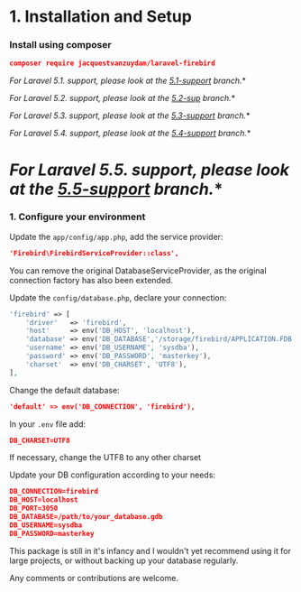 
# 1. Installation and Setup


### Install using composer

```json
composer require jacquestvanzuydam/laravel-firebird
```


**For Laravel 5.1.* support, please look at the [5.1-support](https://github.com/jacquestvanzuydam/laravel-firebird/tree/5.1-support) branch.**

**For Laravel 5.2.* support, please look at the [5.2-sup](https://github.com/jacquestvanzuydam/laravel-firebird/tree/5.2-sup) branch.**

**For Laravel 5.3.* support, please look at the [5.3-support](https://github.com/jacquestvanzuydam/laravel-firebird/tree/5.3-support) branch.**

**For Laravel 5.4.* support, please look at the [5.4-support](https://github.com/jacquestvanzuydam/laravel-firebird/tree/5.4-support) branch.**

**For Laravel 5.5.* support, please look at the [5.5-support](https://github.com/jacquestvanzuydam/laravel-firebird/tree/5.4-support) branch.**
=======


### 1. Configure your environment

Update the `app/config/app.php`, add the service provider:
```json
'Firebird\FirebirdServiceProvider::class',
```
You can remove the original DatabaseServiceProvider, as the original connection factory has also been extended.

Update the `config/database.php`, declare your connection:

```php
'firebird' => [
    'driver'   => 'firebird',
    'host'     => env('DB_HOST', 'localhost'),
    'database' => env('DB_DATABASE','/storage/firebird/APPLICATION.FDB'),
    'username' => env('DB_USERNAME', 'sysdba'),
    'password' => env('DB_PASSWORD', 'masterkey'),
    'charset'  => env('DB_CHARSET', 'UTF8'),
],
```

Change the default database:
```json
'default' => env('DB_CONNECTION', 'firebird'),
```

In your `.env` file add:
```json
DB_CHARSET=UTF8
```
If necessary, change the UTF8 to any other charset

Update your DB configuration according to your needs:

```json
DB_CONNECTION=firebird
DB_HOST=localhost
DB_PORT=3050
DB_DATABASE=/path/to/your_database.gdb
DB_USERNAME=sysdba
DB_PASSWORD=masterkey
```

This package is still in it's infancy and I wouldn't yet recommend using it for large projects, or without backing up your database regularly.

Any comments or contributions are welcome.
